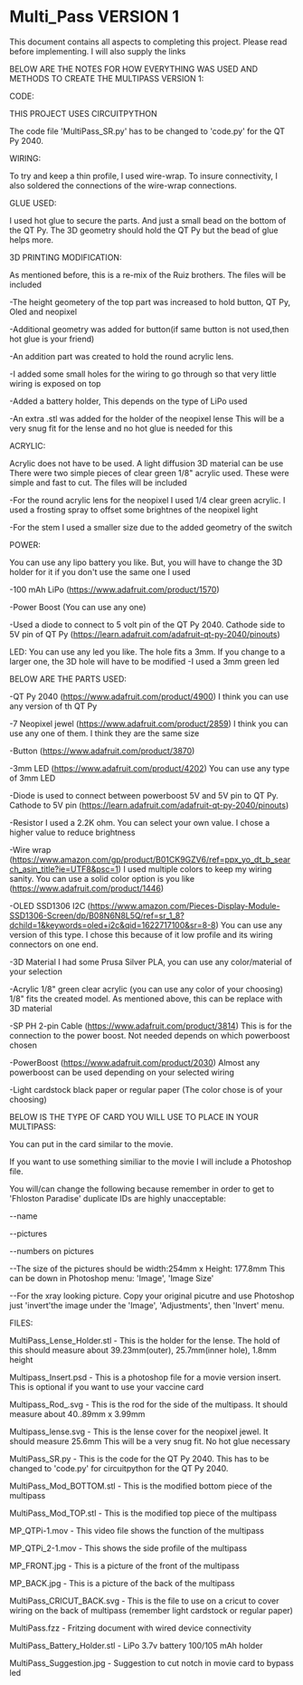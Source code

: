 # Multi_Pass VERSION 1
This document contains all aspects to completing this project. Please read before implementing.
I will also supply the links

BELOW ARE THE NOTES FOR HOW EVERYTHING WAS USED AND METHODS TO CREATE THE MULTIPASS VERSION 1:

CODE:

THIS PROJECT USES CIRCUITPYTHON

The code file 'MultiPass_SR.py' has to be changed to 'code.py' for the QT Py 2040.

WIRING:

To try and keep a thin profile, I used wire-wrap. To insure connectivity, I also soldered the connections of the wire-wrap connections.

GLUE USED:

I used hot glue to secure the parts. And just a small bead on the bottom of the QT Py. The 3D geometry should hold the QT Py but the bead of glue helps more.

3D PRINTING MODIFICATION:

As mentioned before, this is a re-mix of the Ruiz brothers. The files will be included

-The height geometery of the top part was increased to hold button, QT Py, Oled and neopixel 

-Additional geometry was added for button(if same button is not used,then hot glue is your friend)

-An addition part was created to hold the round acrylic lens. 

-I added some small holes for the wiring to go through so that very little wiring is exposed on top

-Added a battery holder, This depends on the type of LiPo used

-An extra .stl was added for the holder of the neopixel lense This will be a very snug fit for the lense and no hot glue is needed for this




ACRYLIC:

Acrylic does not have to be used. A light diffusion 3D material can be use
There were two simple pieces of clear green 1/8" acrylic used. These were simple and fast to cut. The files will be included

-For the round acrylic lens for the neopixel I used 1/4 clear green acrylic. I used a frosting spray to offset some brightnes of the neopixel light

-For the stem I used a smaller size due to the added geometry of the switch

POWER:

You can use any lipo battery you like. But, you will have to change the 3D holder for it if you don't use the same one I used

-100 mAh LiPo  (https://www.adafruit.com/product/1570)

-Power Boost (You can use any one)

-Used a diode to connect to 5 volt pin of the QT Py 2040. Cathode side to 5V pin of QT Py (https://learn.adafruit.com/adafruit-qt-py-2040/pinouts)

LED:
You can use any led you like. The hole fits a 3mm. If you change to a larger one, the 3D hole will have to be modified
-I used a 3mm green led

BELOW ARE THE PARTS USED:

-QT Py 2040 (https://www.adafruit.com/product/4900) I think you can use any version of th QT Py

-7 Neopixel jewel (https://www.adafruit.com/product/2859) I think you can use any one of them. I think they are the same size

-Button (https://www.adafruit.com/product/3870)

-3mm LED (https://www.adafruit.com/product/4202) You can use any type of 3mm LED

-Diode is used to connect between powerboost 5V and 5V pin to QT Py. Cathode to 5V pin (https://learn.adafruit.com/adafruit-qt-py-2040/pinouts)

-Resistor I used a 2.2K ohm. You can select your own value. I chose a higher value to reduce brightness

-Wire wrap (https://www.amazon.com/gp/product/B01CK9GZV6/ref=ppx_yo_dt_b_search_asin_title?ie=UTF8&psc=1) I used multiple colors to keep my wiring sanity.
    You can use a solid color option is you like (https://www.adafruit.com/product/1446)
    
-OLED SSD1306 I2C (https://www.amazon.com/Pieces-Display-Module-SSD1306-Screen/dp/B08N6N8L5Q/ref=sr_1_8?dchild=1&keywords=oled+i2c&qid=1622717100&sr=8-8)
  You can use any version of this type. I chose this because of it low profile and its wiring connectors on one end.
  
-3D Material  I had some Prusa Silver PLA, you can use any color/material of your selection

-Acrylic 1/8" green clear acrylic (you can use any color of your choosing) 1/8" fits the created model. As mentioned above, this can be replace with 3D material

-SP PH 2-pin Cable (https://www.adafruit.com/product/3814) This is for the connection to the power boost. Not needed depends on which powerboost chosen

-PowerBoost (https://www.adafruit.com/product/2030) Almost any powerboost can be used depending on your selected wiring

-Light cardstock black paper or regular paper (The color chose is of your choosing)


BELOW IS THE TYPE OF CARD YOU WILL USE TO PLACE IN YOUR MULTIPASS:

You can put in the card similar to the movie.

If you want to use something similiar to the movie I will include a Photoshop file.

You will/can change the following because remember in order to get to 'Fhloston Paradise' duplicate IDs are highly unacceptable:

--name

--pictures

--numbers on pictures

--The size of the pictures should be width:254mm x Height: 177.8mm This can be down in Photoshop menu: 'Image', 'Image Size'

--For the xray looking picture. Copy your original picutre and use Photoshop just 'invert'the image under the 'Image', 'Adjustments', then 'Invert' menu.


FILES:

MultiPass_Lense_Holder.stl - This is the holder for the lense. The hold of this should measure about 39.23mm(outer), 25.7mm(inner hole), 1.8mm height

Multipass_Insert.psd - This is a photoshop file for a movie version insert. This is optional if you want to use your vaccine card

Multipass_Rod_.svg - This is the rod for the side of the multipass. It should measure about 40..89mm x 3.99mm

Multipass_lense.svg - This is the lense cover for the neopixel jewel. It should measure 25.6mm This will be a very snug fit. No hot glue necessary

MultiPass_SR.py - This is the code for the QT Py 2040. This has to be changed to 'code.py' for circuitpython for the QT Py 2040.

MultiPass_Mod_BOTTOM.stl - This is the modified bottom piece of the multipass

MultiPass_Mod_TOP.stl - This is the modified top piece of the multipass

MP_QTPi-1.mov - This video file shows the function of the multipass

MP_QTPi_2-1.mov - This shows the side profile of the multipass

MP_FRONT.jpg - This is a picture of the front of the multipass

MP_BACK.jpg - This is a picture of the back of the multipass

MultiPass_CRICUT_BACK.svg - This is the file to use on a cricut to cover wiring on the back of multipass (remember light cardstock or regular paper)

MultiPass.fzz - Fritzing document with wired device connectivity

MultiPass_Battery_Holder.stl - LiPo 3.7v battery 100/105 mAh holder

MultiPass_Suggestion.jpg - Suggestion to cut notch in movie card to bypass led



